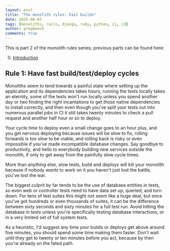 ```yaml
---
layout: post
title: "The monolith rules: Fast builds"
date: 2025-06-07
tags: [monoliths, rails, django, ruby, python, ci, cd]
author: gregbeech
comments: true
---
```


This is part 2 of the monolith rules series; previous parts can be found here:

<ol start="0">
  <li><a href="/2025/06/06/the-monolith-rules-introduction/">Introduction</a></li>
</ol>

## Rule 1: Have fast build/test/deploy cycles

Monoliths seem to tend towards a painful state where setting up the application and its dependencies takes hours, running the tests locally takes an eternity, some of the tests won't run locally unless you spend another day or two finding the right incantations to get _those_ native dependencies to install correctly, and then even though you've split your tests out into numerous parallel jobs in CI it still takes twenty minutes to check a pull request and another half hour or so to deploy.



Your cycle time to deploy even a small change goes to an hour plus, and you get nervous deploying because issues will be slow to fix, rolling forwards is too slow to be viable, and rolling back is risky or even impossible if you've made incompatible database changes. Say goodbye to productivity, and hello to everybody building new services outside the monolith, if only to get away from the painfully slow cycle times.

More than anything else, slow tests, build and deploys will kill your monolith because if nobody _wants_ to work on it you haven't just lost the battle, you've lost the war.

The biggest culprit by far tends to be the use of database entities in tests, so even web or controller tests need to have data set up, queried, and torn down. For tens of test suites this might not seem like a huge deal, but once you've got hundreds or even thousands of suites, it can be the difference between sixty seconds and sixty minutes for a full test run. Avoid hitting the database in tests unless you're specifically testing database interactions, or in a very limited set of full system tests.

As a heuristic, I'd suggest any time your builds or deploys get above around five minutes, you should spend some time making them faster. Don't wait until they get to twenty or ten minutes before you act, because by then you're already on the fated path.